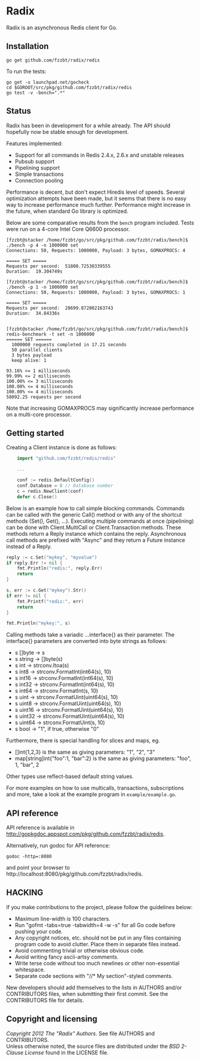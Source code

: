 Radix
=====

Radix is an asynchronous Redis client for Go.


## Installation

    go get github.com/fzzbt/radix/redis

To run the tests:

    go get -u launchpad.net/gocheck
    cd $GOROOT/src/pkg/github.com/fzzbt/radix/redis
    go test -v -bench=".*"


## Status

Radix has been in development for a while already.
The API should hopefully now be stable enough for development.

Features implemented:

* Support for all commands in Redis 2.4.x, 2.6.x and unstable releases
* Pubsub support
* Pipelining support
* Simple transactions
* Connection pooling

Performance is decent, but don't expect Hiredis level of speeds.
Several optimization attempts have been made, 
but it seems that there is no easy way to increase performance much further.
Performance might increase in the future, 
when standard Go library is optimized.

Below are some comparative results from the `bench` program included.
Tests were run on a 4-core Intel Core Q6600 processor.

```
[fzzbt@stacker /home/fzzbt/go/src/pkg/github.com/fzzbt/radix/bench]$ ./bench -p 4 -n 1000000 set
Connections: 50, Requests: 1000000, Payload: 3 bytes, GOMAXPROCS: 4

===== SET =====
Requests per second:  51800.72530339555
Duration:  19.304749s

[fzzbt@stacker /home/fzzbt/go/src/pkg/github.com/fzzbt/radix/bench]$ ./bench -p 1 -n 1000000 set
Connections: 50, Requests: 1000000, Payload: 3 bytes, GOMAXPROCS: 1

===== SET =====
Requests per second:  28699.872802163743
Duration:  34.84336s


[fzzbt@stacker /home/fzzbt/go/src/pkg/github.com/fzzbt/radix/bench]$ redis-benchmark -t set -n 1000000
====== SET ======
  1000000 requests completed in 17.21 seconds
  50 parallel clients
  3 bytes payload
  keep alive: 1

93.16% <= 1 milliseconds
99.99% <= 2 milliseconds
100.00% <= 3 milliseconds
100.00% <= 4 milliseconds
100.00% <= 4 milliseconds
58092.25 requests per second
```

Note that increasing GOMAXPROCS may significantly increase performance on a multi-core processor.


## Getting started

Creating a Client instance is done as follows:

```go
	import "github.com/fzzbt/redis/redis"

	...

	conf := redis.DefaultConfig()
	conf.Database = 8 // Database number 
	c = redis.NewClient(conf)
	defer c.Close()
```

Below is an example how to call simple blocking commands.
Commands can be called with the generic Call() method or with any of the shortcut methods (Set(), Get(), ...).
Executing multiple commands at once (pipelining) can be done with Client.MultiCall or 
Client.Transaction methods. These methods return a Reply instance which contains the reply. 
Asynchronous call methods are prefixed with "Async" and they return a Future instance 
instead of a Reply.

```go
reply := c.Set("mykey", "myvalue")
if reply.Err != nil {
	fmt.Println("redis:", reply.Err)
	return
}

s, err := c.Get("mykey").Str()
if err != nil {
	fmt.Printf("redis:", err)
	return
}

fmt.Println("mykey:", s)
```

Calling methods take a variadic ...interface{} as their parameter.
The interface{} parameters are converted into byte strings as follows:

* s []byte -> s
* s string -> []byte(s)
* s int -> strconv.Itoa(s)
* s int8 -> strconv.FormatInt(int64(s), 10)
* s int16 -> strconv.FormatInt(int64(s), 10)
* s int32 -> strconv.FormatInt(int64(s), 10)
* s int64 -> strconv.FormatInt(s, 10)
* s uint -> strconv.FormatUint(uint64(s), 10)
* s uint8 -> strconv.FormatUint(uint64(s), 10)
* s uint16 -> strconv.FormatUint(uint64(s), 10)
* s uint32 -> strconv.FormatUint(uint64(s), 10)
* s uint64 -> strconv.FormatUint(s, 10)
* s bool -> "1", if true, otherwise "0"

Furthermore, there is special handling for slices and maps, eg.

* []int{1,2,3} is the same as giving parameters: "1", "2", "3"
* map[string]int{"foo":1, "bar":2} is the same as giving parameters: "foo", 1, "bar", 2

Other types use reflect-based default string values.

For more examples on how to use multicalls, transactions, subscriptions and more,
take a look at the example program in `example/example.go`.

## API reference

API reference is available in http://gopkgdoc.appspot.com/pkg/github.com/fzzbt/radix/redis.

Alternatively, run godoc for API reference:

	godoc -http=:8080

and point your browser to http://localhost:8080/pkg/github.com/fzzbt/radix/redis.


## HACKING

If you make contributions to the project, please follow the guidelines below:

*  Maximum line-width is 100 characters.
*  Run "gofmt -tabs=true -tabwidth=4 -w -s" for all Go code before pushing your code. 
*  Any copyright notices, etc. should not be put in any files containing program code to avoid clutter. 
   Place them in separate files instead. 
*  Avoid commenting trivial or otherwise obvious code.
*  Avoid writing fancy ascii-artsy comments. 
*  Write terse code without too much newlines or other non-essential whitespace.
*  Separate code sections with "//* My section"-styled comments.

New developers should add themselves to the lists in AUTHORS and/or CONTRIBUTORS files,
when submitting their first commit. See the CONTRIBUTORS file for details.


## Copyright and licensing

*Copyright 2012 The "Radix" Authors*. See file AUTHORS and CONTRIBUTORS.  
Unless otherwise noted, the source files are distributed under the
*BSD 2-Clause License* found in the LICENSE file.
